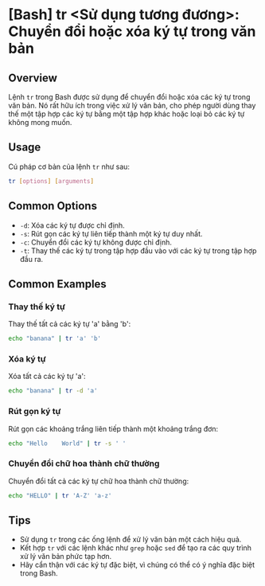 # [Bash] tr <Sử dụng tương đương>: Chuyển đổi hoặc xóa ký tự trong văn bản

## Overview
Lệnh `tr` trong Bash được sử dụng để chuyển đổi hoặc xóa các ký tự trong văn bản. Nó rất hữu ích trong việc xử lý văn bản, cho phép người dùng thay thế một tập hợp các ký tự bằng một tập hợp khác hoặc loại bỏ các ký tự không mong muốn.

## Usage
Cú pháp cơ bản của lệnh `tr` như sau:
```bash
tr [options] [arguments]
```

## Common Options
- `-d`: Xóa các ký tự được chỉ định.
- `-s`: Rút gọn các ký tự liên tiếp thành một ký tự duy nhất.
- `-c`: Chuyển đổi các ký tự không được chỉ định.
- `-t`: Thay thế các ký tự trong tập hợp đầu vào với các ký tự trong tập hợp đầu ra.

## Common Examples
### Thay thế ký tự
Thay thế tất cả các ký tự 'a' bằng 'b':
```bash
echo "banana" | tr 'a' 'b'
```

### Xóa ký tự
Xóa tất cả các ký tự 'a':
```bash
echo "banana" | tr -d 'a'
```

### Rút gọn ký tự
Rút gọn các khoảng trắng liên tiếp thành một khoảng trắng đơn:
```bash
echo "Hello    World" | tr -s ' '
```

### Chuyển đổi chữ hoa thành chữ thường
Chuyển đổi tất cả các ký tự chữ hoa thành chữ thường:
```bash
echo "HELLO" | tr 'A-Z' 'a-z'
```

## Tips
- Sử dụng `tr` trong các ống lệnh để xử lý văn bản một cách hiệu quả.
- Kết hợp `tr` với các lệnh khác như `grep` hoặc `sed` để tạo ra các quy trình xử lý văn bản phức tạp hơn.
- Hãy cẩn thận với các ký tự đặc biệt, vì chúng có thể có ý nghĩa đặc biệt trong Bash.